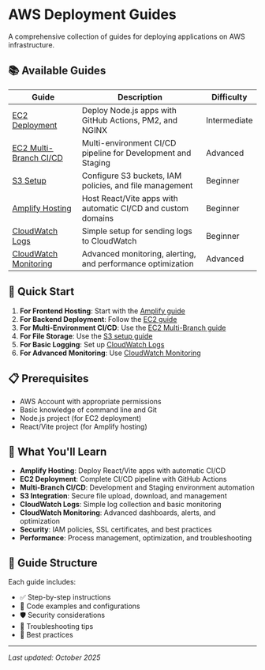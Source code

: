 # AWS Deployment Guides

A comprehensive collection of guides for deploying applications on AWS infrastructure.

## 📚 Available Guides

| Guide                                             | Description                                                  | Difficulty   |
| ------------------------------------------------- | ------------------------------------------------------------ | ------------ |
| [EC2 Deployment](./ec2.md)                        | Deploy Node.js apps with GitHub Actions, PM2, and NGINX      | Intermediate |
| [EC2 Multi-Branch CI/CD](./ec2%20multi-branch.md) | Multi-environment CI/CD pipeline for Development and Staging | Advanced     |
| [S3 Setup](./s3.md)                               | Configure S3 buckets, IAM policies, and file management      | Beginner     |
| [Amplify Hosting](./amplify.md)                   | Host React/Vite apps with automatic CI/CD and custom domains | Beginner     |
| [CloudWatch Logs](./cloudwatch%20logs.md)         | Simple setup for sending logs to CloudWatch                  | Beginner     |
| [CloudWatch Monitoring](./cloudwatch.md)          | Advanced monitoring, alerting, and performance optimization  | Advanced     |

## 🚀 Quick Start

1. **For Frontend Hosting**: Start with the [Amplify guide](./amplify.md)
2. **For Backend Deployment**: Follow the [EC2 guide](./ec2.md)
3. **For Multi-Environment CI/CD**: Use the [EC2 Multi-Branch guide](./ec2%20multi-branch.md)
4. **For File Storage**: Use the [S3 setup guide](./s3.md)
5. **For Basic Logging**: Set up [CloudWatch Logs](./cloudwatch%20logs.md)
6. **For Advanced Monitoring**: Use [CloudWatch Monitoring](./cloudwatch.md)

## 📋 Prerequisites

- AWS Account with appropriate permissions
- Basic knowledge of command line and Git
- Node.js project (for EC2 deployment)
- React/Vite project (for Amplify hosting)

## 🔧 What You'll Learn

- **Amplify Hosting**: Deploy React/Vite apps with automatic CI/CD
- **EC2 Deployment**: Complete CI/CD pipeline with GitHub Actions
- **Multi-Branch CI/CD**: Development and Staging environment automation
- **S3 Integration**: Secure file upload, download, and management
- **CloudWatch Logs**: Simple log collection and basic monitoring
- **CloudWatch Monitoring**: Advanced dashboards, alerts, and optimization
- **Security**: IAM policies, SSL certificates, and best practices
- **Performance**: Process management, optimization, and troubleshooting

## 📖 Guide Structure

Each guide includes:

- ✅ Step-by-step instructions
- 🔧 Code examples and configurations
- 🛡️ Security considerations
- 🐛 Troubleshooting tips
- 📝 Best practices

---

_Last updated: October 2025_
